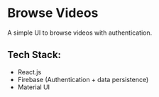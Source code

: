# Browse Videos
A simple UI to browse videos with authentication.
## Tech Stack:
- React.js
- Firebase (Authentication + data persistence)
- Material UI
